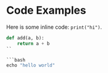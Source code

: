 # Code Examples

Here is some inline code: `print("hi")`.

```python
def add(a, b):
    return a + b
``

```bash
echo "hello world"
```
